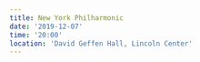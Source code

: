 ```yaml
---
title: New York Philharmonic
date: '2019-12-07'
time: '20:00'
location: 'David Geffen Hall, Lincoln Center'
---
```

